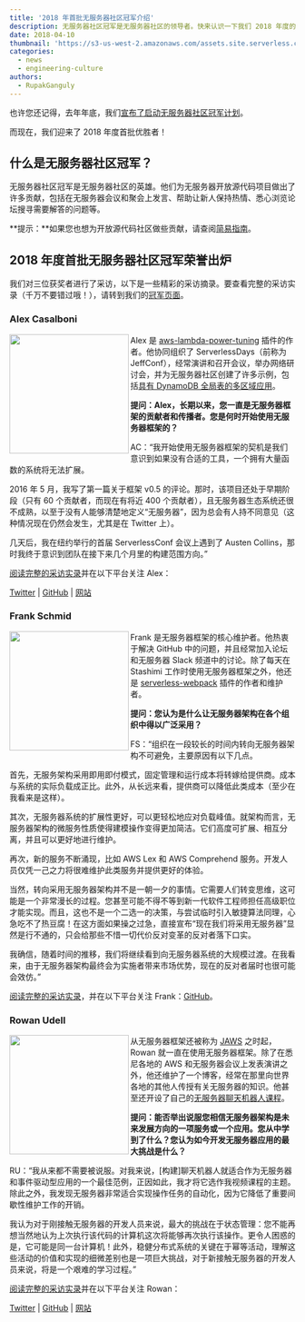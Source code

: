 ```yaml
---
title: '2018 年首批无服务器社区冠军介绍'
description: 无服务器社区冠军是无服务器社区的领导者。快来认识一下我们 2018 年度的社区英雄吧！
date: 2018-04-10
thumbnail: 'https://s3-us-west-2.amazonaws.com/assets.site.serverless.com/images/champions/champions_banner.jpg'
categories:
  - news
  - engineering-culture
authors:
  - RupakGanguly
---
```


也许您还记得，去年年底，我们[宣布了启动无服务器社区冠军计划](https://serverless.com/blog/announcing-first-cohort-serverless-champions-2017/)。

而现在，我们迎来了 2018 年度首批优胜者！

## 什么是无服务器社区冠军？

无服务器社区冠军是无服务器社区的英雄。他们为无服务器开放源代码项目做出了许多贡献，包括在无服务器会议和聚会上发言、帮助让新人保持热情、悉心浏览论坛搜寻需要解答的问题等。

**提示：**如果您也想为开放源代码社区做些贡献，请查阅[简易指南](https://serverless.com/blog/how-contribute-to-serverless-open-source/)。

## 2018 年度首批无服务器社区冠军荣誉出炉

我们对三位获奖者进行了采访，以下是一些精彩的采访摘录。要查看完整的采访实录（千万不要错过哦！），请转到我们的[冠军页面](https://serverless.com/community/champions/)。

### Alex Casalboni

<img align="left" src="https://s3-us-west-2.amazonaws.com/assets.site.serverless.com/images/champions/2018/alex-casalboni.jpg" width="210px">

Alex 是 [aws-lambda-power-tuning](https://github.com/alexcasalboni/aws-lambda-power-tuning) 插件的作者。他协同组织了 ServerlessDays（前称为 JeffConf），经常演讲和召开会议，举办网络研讨会，并为无服务器社区创建了许多示例，包括[具有 DynamoDB 全局表的多区域应用](https://serverless.com/blog/build-multiregion-multimaster-application-dynamodb-global-tables/)。

**提问：Alex，长期以来，您一直是无服务器框架的贡献者和传播者。您是何时开始使用无服务器框架的？**

AC：“我开始使用无服务器框架的契机是我们意识到如果没有合适的工具，一个拥有大量函数的系统将无法扩展。

2016 年 5 月，我写了第一篇关于框架 v0.5 的评论。那时，该项目还处于早期阶段（只有 60 个贡献者，而现在有将近 400 个贡献者），且无服务器生态系统还很不成熟，以至于没有人能够清楚地定义“无服务器”，因为总会有人持不同意见（这种情况现在仍然会发生，尤其是在 Twitter 上）。

几天后，我在纽约举行的首届 ServerlessConf 会议上遇到了 Austen Collins，那时我终于意识到团队在接下来几个月里的构建范围方向。”

[阅读完整的采访实录](https://serverless.com/community/champions/alex-casalboni/)并在以下平台关注 Alex：

[Twitter](https://twitter.com/alex_casalboni) | [GitHub](https://github.com/alexcasalboni) | [网站](https://blog.alexcasalboni.com/)

### Frank Schmid

<img align="left" src="https://s3-us-west-2.amazonaws.com/assets.site.serverless.com/images/champions/2018/frank-schmid.jpg" width="210px">

Frank 是无服务器框架的核心维护者。他热衷于解决 GitHub 中的问题，并且经常加入论坛和无服务器 Slack 频道中的讨论。除了每天在 Stashimi 工作时使用无服务器框架之外，他还是 [serverless-webpack](https://github.com/serverless-heaven/serverless-webpack) 插件的作者和维护者。

**提问：您认为是什么让无服务器架构在各个组织中得以广泛采用？**

FS：“组织在一段较长的时间内转向无服务器架构不可避免，主要原因有以下几点。

首先，无服务架构采用即用即付模式，固定管理和运行成本将转嫁给提供商。成本与系统的实际负载成正比。此外，从长远来看，提供商可以降低此类成本（至少在我看来是这样）。

其次，无服务器系统的扩展性更好，可以更轻松地应对负载峰值。就架构而言，无服务器架构的微服务性质使得建模操作变得更加简洁。它们高度可扩展、相互分离，并且可以更好地进行维护。

再次，新的服务不断涌现，比如 AWS Lex 和 AWS Comprehend 服务。开发人员仅凭一己之力将很难维护此类服务并提供更好的体验。

当然，转向采用无服务器架构并不是一朝一夕的事情。它需要人们转变思维，这可能是一个非常漫长的过程。您甚至可能不得不等到新一代软件工程师担任高级职位才能实现。而且，这也不是一个二选一的决策，与尝试临时引入敏捷算法同理，心急吃不了热豆腐！在这方面如果操之过急，直接宣布“现在我们将采用无服务器”显然是行不通的，只会给那些不惜一切代价反对变革的反对者落下口实。

我确信，随着时间的推移，我们将继续看到向无服务器系统的大规模过渡。在我看来，由于无服务器架构最终会为实施者带来市场优势，现在的反对者届时也很可能会效仿。”

[阅读完整的采访实录](https://serverless.com/community/champions/frank-schmid/)，并在以下平台关注 Frank：[GitHub](https://github.com/HyperBrain)。

### Rowan Udell

<img align="left" src="https://s3-us-west-2.amazonaws.com/assets.site.serverless.com/images/champions/2018/rowan-udell.jpg" width="210px">

从无服务器框架还被称为 [JAWS](https://vimeo.com/141138561) 之时起，Rowan 就一直在使用无服务器框架。除了在悉尼各地的 AWS 和无服务器会议上发表演讲之外，他还维护了一个博客，经常在那里向世界各地的其他人传授有关无服务器的知识。他甚至还开设了自己的[无服务器聊天机器人课程](http://blog.rowanudell.com/the-serverless-framework-build-a-chatbot/)。

**提问：能否举出说服您相信无服务器架构是未来发展方向的一项服务或一个应用。您从中学到了什么？您认为如今开发无服务器应用的最大挑战是什么？**

RU：“我从来都不需要被说服。对我来说，[构建]聊天机器人就适合作为无服务器和事件驱动型应用的一个最佳范例，正因如此，我才将它选作我视频课程的主题。除此之外，我发现无服务器非常适合实现操作任务的自动化，因为它降低了重要间歇性维护工作的开销。

我认为对于刚接触无服务器的开发人员来说，最大的挑战在于状态管理：您不能再想当然地认为上次执行该代码的计算机这次将能够再次执行该操作。更令人困惑的是，它可能是同一台计算机！此外，稳健分布式系统的关键在于幂等活动，理解这些活动的价值和实现的细微差别也是一项巨大挑战，对于新接触无服务器的开发人员来说，将是一个艰难的学习过程。”

[阅读完整的采访实录](https://serverless.com/community/champions/rowan-udell/)并在以下平台关注 Rowan：

[Twitter](https://twitter.com/elrowan) | [GitHub](https://github.com/rowanu) | [网站](http://blog.rowanudell.com/)

